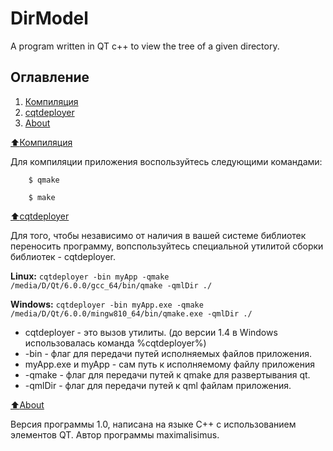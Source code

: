# DirModel

A program written in QT c++ to view the tree of a given directory.

## Оглавление

1. [Компиляция](#Компиляция)
2. [cqtdeployer](#cqtdeployer)
3. [About](#About)

[:arrow_up:Компиляция](#Компиляция)

Для компиляции приложения воспользуйтесь следующими командами:

```
	$ qmake
	
	$ make
```

[:arrow_up:cqtdeployer](#cqtdeployer)

Для того, чтобы независимо от наличия в вашей системе библиотек переносить программу, вопспользуйтесь специальной утилитой сборки библиотек - cqtdeployer.

**Linux:**
	```
		cqtdeployer -bin myApp -qmake /media/D/Qt/6.0.0/gcc_64/bin/qmake -qmlDir ./
	```

**Windows:**
	```
		cqtdeployer -bin myApp.exe -qmake /media/D/Qt/6.0.0/mingw810_64/bin/qmake.exe -qmlDir ./
	```

* cqtdeployer - это вызов утилиты. (до версии 1.4 в Windows использовалась команда %cqtdeployer%)
* -bin - флаг для передачи путей исполняемых файлов приложения.
* myApp.exe и myApp - сам путь к исполняемому файлу приложения
* -qmake - флаг для передачи путей к qmake для развертывания qt.
* -qmlDir - флаг для передачи путей к qml файлам приложения.

[:arrow_up:About](#About)

Версия программы 1.0, написана на языке C++ с использованием элементов QT.
Автор программы maximalisimus.
